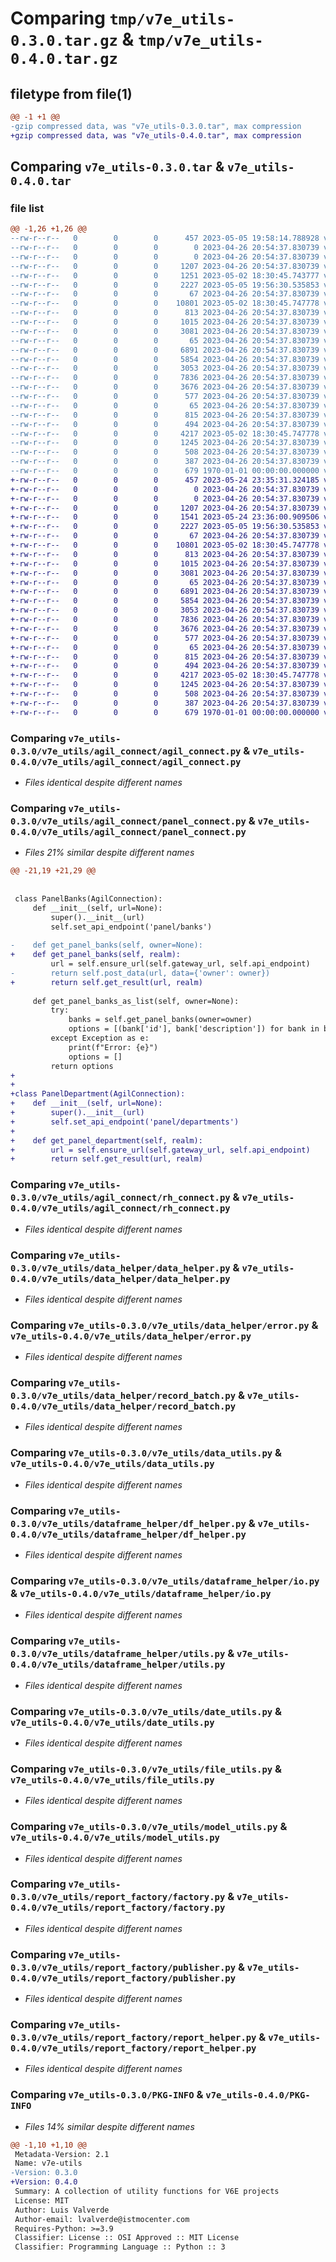 # Comparing `tmp/v7e_utils-0.3.0.tar.gz` & `tmp/v7e_utils-0.4.0.tar.gz`

## filetype from file(1)

```diff
@@ -1 +1 @@
-gzip compressed data, was "v7e_utils-0.3.0.tar", max compression
+gzip compressed data, was "v7e_utils-0.4.0.tar", max compression
```

## Comparing `v7e_utils-0.3.0.tar` & `v7e_utils-0.4.0.tar`

### file list

```diff
@@ -1,26 +1,26 @@
--rw-r--r--   0        0        0      457 2023-05-05 19:58:14.788928 v7e_utils-0.3.0/pyproject.toml
--rw-r--r--   0        0        0        0 2023-04-26 20:54:37.830739 v7e_utils-0.3.0/v7e_utils/__init__.py
--rw-r--r--   0        0        0        0 2023-04-26 20:54:37.830739 v7e_utils-0.3.0/v7e_utils/agil_connect/__init__.py
--rw-r--r--   0        0        0     1207 2023-04-26 20:54:37.830739 v7e_utils-0.3.0/v7e_utils/agil_connect/agil_connect.py
--rw-r--r--   0        0        0     1251 2023-05-02 18:30:45.743777 v7e_utils-0.3.0/v7e_utils/agil_connect/panel_connect.py
--rw-r--r--   0        0        0     2227 2023-05-05 19:56:30.535853 v7e_utils-0.3.0/v7e_utils/agil_connect/rh_connect.py
--rw-r--r--   0        0        0       67 2023-04-26 20:54:37.830739 v7e_utils-0.3.0/v7e_utils/data_helper/__init__.py
--rw-r--r--   0        0        0    10801 2023-05-02 18:30:45.747778 v7e_utils-0.3.0/v7e_utils/data_helper/data_helper.py
--rw-r--r--   0        0        0      813 2023-04-26 20:54:37.830739 v7e_utils-0.3.0/v7e_utils/data_helper/error.py
--rw-r--r--   0        0        0     1015 2023-04-26 20:54:37.830739 v7e_utils-0.3.0/v7e_utils/data_helper/record_batch.py
--rw-r--r--   0        0        0     3081 2023-04-26 20:54:37.830739 v7e_utils-0.3.0/v7e_utils/data_utils.py
--rw-r--r--   0        0        0       65 2023-04-26 20:54:37.830739 v7e_utils-0.3.0/v7e_utils/dataframe_helper/__init__.py
--rw-r--r--   0        0        0     6891 2023-04-26 20:54:37.830739 v7e_utils-0.3.0/v7e_utils/dataframe_helper/df_helper.py
--rw-r--r--   0        0        0     5854 2023-04-26 20:54:37.830739 v7e_utils-0.3.0/v7e_utils/dataframe_helper/io.py
--rw-r--r--   0        0        0     3053 2023-04-26 20:54:37.830739 v7e_utils-0.3.0/v7e_utils/dataframe_helper/utils.py
--rw-r--r--   0        0        0     7836 2023-04-26 20:54:37.830739 v7e_utils-0.3.0/v7e_utils/date_utils.py
--rw-r--r--   0        0        0     3676 2023-04-26 20:54:37.830739 v7e_utils-0.3.0/v7e_utils/file_utils.py
--rw-r--r--   0        0        0      577 2023-04-26 20:54:37.830739 v7e_utils-0.3.0/v7e_utils/model_utils.py
--rw-r--r--   0        0        0       65 2023-04-26 20:54:37.830739 v7e_utils-0.3.0/v7e_utils/report_factory/__init__.py
--rw-r--r--   0        0        0      815 2023-04-26 20:54:37.830739 v7e_utils-0.3.0/v7e_utils/report_factory/factory.py
--rw-r--r--   0        0        0      494 2023-04-26 20:54:37.830739 v7e_utils-0.3.0/v7e_utils/report_factory/loader.py
--rw-r--r--   0        0        0     4217 2023-05-02 18:30:45.747778 v7e_utils-0.3.0/v7e_utils/report_factory/publisher.py
--rw-r--r--   0        0        0     1245 2023-04-26 20:54:37.830739 v7e_utils-0.3.0/v7e_utils/report_factory/report_helper.py
--rw-r--r--   0        0        0      508 2023-04-26 20:54:37.830739 v7e_utils-0.3.0/v7e_utils/report_factory/reporter.py
--rw-r--r--   0        0        0      387 2023-04-26 20:54:37.830739 v7e_utils-0.3.0/v7e_utils/report_factory/runner.py
--rw-r--r--   0        0        0      679 1970-01-01 00:00:00.000000 v7e_utils-0.3.0/PKG-INFO
+-rw-r--r--   0        0        0      457 2023-05-24 23:35:31.324185 v7e_utils-0.4.0/pyproject.toml
+-rw-r--r--   0        0        0        0 2023-04-26 20:54:37.830739 v7e_utils-0.4.0/v7e_utils/__init__.py
+-rw-r--r--   0        0        0        0 2023-04-26 20:54:37.830739 v7e_utils-0.4.0/v7e_utils/agil_connect/__init__.py
+-rw-r--r--   0        0        0     1207 2023-04-26 20:54:37.830739 v7e_utils-0.4.0/v7e_utils/agil_connect/agil_connect.py
+-rw-r--r--   0        0        0     1541 2023-05-24 23:36:00.909506 v7e_utils-0.4.0/v7e_utils/agil_connect/panel_connect.py
+-rw-r--r--   0        0        0     2227 2023-05-05 19:56:30.535853 v7e_utils-0.4.0/v7e_utils/agil_connect/rh_connect.py
+-rw-r--r--   0        0        0       67 2023-04-26 20:54:37.830739 v7e_utils-0.4.0/v7e_utils/data_helper/__init__.py
+-rw-r--r--   0        0        0    10801 2023-05-02 18:30:45.747778 v7e_utils-0.4.0/v7e_utils/data_helper/data_helper.py
+-rw-r--r--   0        0        0      813 2023-04-26 20:54:37.830739 v7e_utils-0.4.0/v7e_utils/data_helper/error.py
+-rw-r--r--   0        0        0     1015 2023-04-26 20:54:37.830739 v7e_utils-0.4.0/v7e_utils/data_helper/record_batch.py
+-rw-r--r--   0        0        0     3081 2023-04-26 20:54:37.830739 v7e_utils-0.4.0/v7e_utils/data_utils.py
+-rw-r--r--   0        0        0       65 2023-04-26 20:54:37.830739 v7e_utils-0.4.0/v7e_utils/dataframe_helper/__init__.py
+-rw-r--r--   0        0        0     6891 2023-04-26 20:54:37.830739 v7e_utils-0.4.0/v7e_utils/dataframe_helper/df_helper.py
+-rw-r--r--   0        0        0     5854 2023-04-26 20:54:37.830739 v7e_utils-0.4.0/v7e_utils/dataframe_helper/io.py
+-rw-r--r--   0        0        0     3053 2023-04-26 20:54:37.830739 v7e_utils-0.4.0/v7e_utils/dataframe_helper/utils.py
+-rw-r--r--   0        0        0     7836 2023-04-26 20:54:37.830739 v7e_utils-0.4.0/v7e_utils/date_utils.py
+-rw-r--r--   0        0        0     3676 2023-04-26 20:54:37.830739 v7e_utils-0.4.0/v7e_utils/file_utils.py
+-rw-r--r--   0        0        0      577 2023-04-26 20:54:37.830739 v7e_utils-0.4.0/v7e_utils/model_utils.py
+-rw-r--r--   0        0        0       65 2023-04-26 20:54:37.830739 v7e_utils-0.4.0/v7e_utils/report_factory/__init__.py
+-rw-r--r--   0        0        0      815 2023-04-26 20:54:37.830739 v7e_utils-0.4.0/v7e_utils/report_factory/factory.py
+-rw-r--r--   0        0        0      494 2023-04-26 20:54:37.830739 v7e_utils-0.4.0/v7e_utils/report_factory/loader.py
+-rw-r--r--   0        0        0     4217 2023-05-02 18:30:45.747778 v7e_utils-0.4.0/v7e_utils/report_factory/publisher.py
+-rw-r--r--   0        0        0     1245 2023-04-26 20:54:37.830739 v7e_utils-0.4.0/v7e_utils/report_factory/report_helper.py
+-rw-r--r--   0        0        0      508 2023-04-26 20:54:37.830739 v7e_utils-0.4.0/v7e_utils/report_factory/reporter.py
+-rw-r--r--   0        0        0      387 2023-04-26 20:54:37.830739 v7e_utils-0.4.0/v7e_utils/report_factory/runner.py
+-rw-r--r--   0        0        0      679 1970-01-01 00:00:00.000000 v7e_utils-0.4.0/PKG-INFO
```

### Comparing `v7e_utils-0.3.0/v7e_utils/agil_connect/agil_connect.py` & `v7e_utils-0.4.0/v7e_utils/agil_connect/agil_connect.py`

 * *Files identical despite different names*

### Comparing `v7e_utils-0.3.0/v7e_utils/agil_connect/panel_connect.py` & `v7e_utils-0.4.0/v7e_utils/agil_connect/panel_connect.py`

 * *Files 21% similar despite different names*

```diff
@@ -21,19 +21,29 @@
 
 
 class PanelBanks(AgilConnection):
     def __init__(self, url=None):
         super().__init__(url)
         self.set_api_endpoint('panel/banks')
 
-    def get_panel_banks(self, owner=None):
+    def get_panel_banks(self, realm):
         url = self.ensure_url(self.gateway_url, self.api_endpoint)
-        return self.post_data(url, data={'owner': owner})
+        return self.get_result(url, realm)
 
     def get_panel_banks_as_list(self, owner=None):
         try:
             banks = self.get_panel_banks(owner=owner)
             options = [(bank['id'], bank['description']) for bank in banks]
         except Exception as e:
             print(f"Error: {e}")
             options = []
         return options
+
+
+class PanelDepartment(AgilConnection):
+    def __init__(self, url=None):
+        super().__init__(url)
+        self.set_api_endpoint('panel/departments')
+
+    def get_panel_department(self, realm):
+        url = self.ensure_url(self.gateway_url, self.api_endpoint)
+        return self.get_result(url, realm)
```

### Comparing `v7e_utils-0.3.0/v7e_utils/agil_connect/rh_connect.py` & `v7e_utils-0.4.0/v7e_utils/agil_connect/rh_connect.py`

 * *Files identical despite different names*

### Comparing `v7e_utils-0.3.0/v7e_utils/data_helper/data_helper.py` & `v7e_utils-0.4.0/v7e_utils/data_helper/data_helper.py`

 * *Files identical despite different names*

### Comparing `v7e_utils-0.3.0/v7e_utils/data_helper/error.py` & `v7e_utils-0.4.0/v7e_utils/data_helper/error.py`

 * *Files identical despite different names*

### Comparing `v7e_utils-0.3.0/v7e_utils/data_helper/record_batch.py` & `v7e_utils-0.4.0/v7e_utils/data_helper/record_batch.py`

 * *Files identical despite different names*

### Comparing `v7e_utils-0.3.0/v7e_utils/data_utils.py` & `v7e_utils-0.4.0/v7e_utils/data_utils.py`

 * *Files identical despite different names*

### Comparing `v7e_utils-0.3.0/v7e_utils/dataframe_helper/df_helper.py` & `v7e_utils-0.4.0/v7e_utils/dataframe_helper/df_helper.py`

 * *Files identical despite different names*

### Comparing `v7e_utils-0.3.0/v7e_utils/dataframe_helper/io.py` & `v7e_utils-0.4.0/v7e_utils/dataframe_helper/io.py`

 * *Files identical despite different names*

### Comparing `v7e_utils-0.3.0/v7e_utils/dataframe_helper/utils.py` & `v7e_utils-0.4.0/v7e_utils/dataframe_helper/utils.py`

 * *Files identical despite different names*

### Comparing `v7e_utils-0.3.0/v7e_utils/date_utils.py` & `v7e_utils-0.4.0/v7e_utils/date_utils.py`

 * *Files identical despite different names*

### Comparing `v7e_utils-0.3.0/v7e_utils/file_utils.py` & `v7e_utils-0.4.0/v7e_utils/file_utils.py`

 * *Files identical despite different names*

### Comparing `v7e_utils-0.3.0/v7e_utils/model_utils.py` & `v7e_utils-0.4.0/v7e_utils/model_utils.py`

 * *Files identical despite different names*

### Comparing `v7e_utils-0.3.0/v7e_utils/report_factory/factory.py` & `v7e_utils-0.4.0/v7e_utils/report_factory/factory.py`

 * *Files identical despite different names*

### Comparing `v7e_utils-0.3.0/v7e_utils/report_factory/publisher.py` & `v7e_utils-0.4.0/v7e_utils/report_factory/publisher.py`

 * *Files identical despite different names*

### Comparing `v7e_utils-0.3.0/v7e_utils/report_factory/report_helper.py` & `v7e_utils-0.4.0/v7e_utils/report_factory/report_helper.py`

 * *Files identical despite different names*

### Comparing `v7e_utils-0.3.0/PKG-INFO` & `v7e_utils-0.4.0/PKG-INFO`

 * *Files 14% similar despite different names*

```diff
@@ -1,10 +1,10 @@
 Metadata-Version: 2.1
 Name: v7e-utils
-Version: 0.3.0
+Version: 0.4.0
 Summary: A collection of utility functions for V6E projects
 License: MIT
 Author: Luis Valverde
 Author-email: lvalverde@istmocenter.com
 Requires-Python: >=3.9
 Classifier: License :: OSI Approved :: MIT License
 Classifier: Programming Language :: Python :: 3
```

